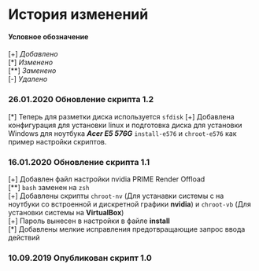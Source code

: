 # История изменений

#### Условное обозначение ####

[+]  *Добавлено*<br />
[*]  *Изменено*<br />
[**] *Заменено*<br />
[-]  *Удалено*

### 26.01.2020 Обновление скрипта 1.2

[*] 	Теперь для разметки диска используется `sfdisk`
[+] 	Добавлена конфигурация для установки linux и подготовка диска для установки Windows для ноутбука ***Acer E5 576G*** `install-e576` и `chroot-e576` как пример настройки скриптов.

### 16.01.2020 Обновление скрипта 1.1

[+] 	Добавлен файл настройки nvidia PRIME Render Offload<br />
[**]	`bash` заменен на `zsh`<br />
[+] 	Добавлены скрипты `chroot-nv` (Для устанавки системы с на ноутбуки со встроенной и дискретной графики **nvidia**) и `chroot-vb` (Для установки системы на **VirtualBox**)<br />
[+] 	Пароль вынесен в настройки в файле **install**<br />
[*] 	Добавлены мелкие исправления предотвращающие запрос ввода действий

### 10.09.2019 Опубликован скрипт 1.0
